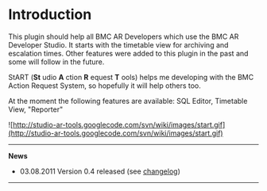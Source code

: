 # Introduction #

This plugin should help all BMC AR Developers which use the BMC AR Developer Studio.
It starts with the timetable view for archiving and escalation times. Other features were added to this plugin in the past and some will follow in the future.

StART (**St** udio **A** ction **R** equest **T** ools) helps me developing with the BMC Action Request System, so hopefully it will help others too.

At the moment the following features are available: SQL Editor, Timetable View, "Reporter"

![http://studio-ar-tools.googlecode.com/svn/wiki/images/start.gif](http://studio-ar-tools.googlecode.com/svn/wiki/images/start.gif)


---


**News**
  * 03.08.2011 Version 0.4 released (see [changelog](http://code.google.com/p/studio-ar-tools/wiki/Changelog))


---


